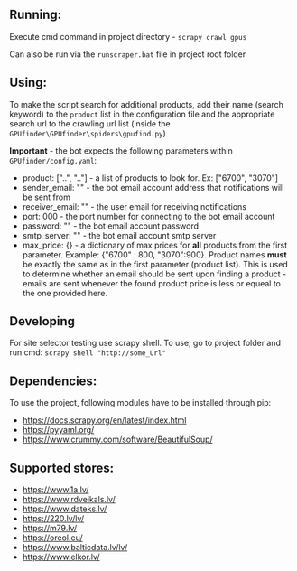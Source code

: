 ## Running: 

Execute cmd command in project directory - `scrapy crawl gpus`

Can also be run via the `runscraper.bat` file in project root folder

## Using:

To make the script search for additional products, add their name (search keyword) to the `product` list in the configuration file and the appropriate search url to the crawling url list (inside the `GPUfinder\GPUfinder\spiders\gpufind.py`)

**Important** - the bot expects the following parameters within `GPUfinder/config.yaml`:

* product: ["..", ".."]  - a list of products to look for. Ex: ["6700", "3070"]
* sender_email: ""  - the bot email account address that notifications will be sent from
* receiver_email: "" - the user email for receiving notifications
* port: 000 - the port number for connecting to the bot email account
* password: "" -  the bot email account password
* smtp_server: "" - the bot email account smtp server
* max_price: {} - a dictionary of max prices for **all** products from the first parameter. Example: {"6700" : 800, "3070":900}. Product names **must** be exactly the same as in the first parameter (product list). This is used to determine whether an email should be sent upon finding a product - emails are sent whenever the found product price is less or equeal to the one provided here.

## Developing

For site selector testing use scrapy shell. To use, go to project folder and run cmd: `scrapy shell "http://some_Url"`

## Dependencies:

To use the project, following modules have to be installed through pip:
* https://docs.scrapy.org/en/latest/index.html
* https://pyyaml.org/
* https://www.crummy.com/software/BeautifulSoup/

## Supported stores:
* https://www.1a.lv/
* https://www.rdveikals.lv/
* https://www.dateks.lv/
* https://220.lv/lv/
* https://m79.lv/
* https://oreol.eu/
* https://www.balticdata.lv/lv/
* https://www.elkor.lv/
